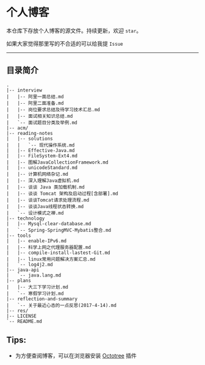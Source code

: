 # 个人博客

本仓库下存放个人博客的源文件。持续更新，欢迎 `star`。

如果大家觉得那里写的不合适的可以给我提 `Issue`

---

## 目录简介

```
.
|-- interview
|   |-- 阿里一面总结.md
|   |-- 阿里二面准备.md
|   |-- 岗位要求总结及待学习技术汇总.md
|   |-- 面试相关知识总结.md
|   `-- 面试题目分类及举例.md
|-- acm/
|-- reading-notes
|   |-- solutions
|   |   `-- 现代操作系统.md
|   |-- Effective-Java.md
|   |-- FileSystem-Ext4.md
|   |-- 图解JavaCollectionFramework.md
|   |-- unicodeStandard.md
|   |-- 计算机网络杂记.md
|   |-- 深入理解Java虚拟机.md
|   |-- 谈谈 Java 类加载机制.md
|   |-- 谈谈 Tomcat 架构及启动过程[含部署].md
|   |-- 谈谈Tomcat请求处理流程.md
|   |-- 谈谈Java线程状态转换.md
|   `-- 设计模式之禅.md
|-- technology
|   |-- Mysql-clear-database.md
|   `-- Spring-SpringMVC-Mybatis整合.md
|-- tools
|   |-- enable-IPv6.md
|   |-- 科学上网之代理服务器配置.md
|   |-- compile-install-lastest-Git.md
|   |-- linux常用问题解决方案汇总.md
|   `-- log4j2.md
|-- java-api
|   `-- java.lang.md
|-- plans
|   |-- 大三下学习计划.md
|   `-- 寒假学习计划.md
|-- reflection-and-summary
|   `-- 关于最近心态的一点反思(2017-4-14).md
|-- res/
|-- LICENSE
`-- README.md
```

## Tips:

- 为方便查阅博客，可以在浏览器安装 [Octotree](https://github.com/buunguyen/octotree) 插件
